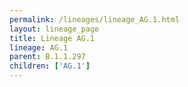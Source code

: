 ```yaml
---
permalink: /lineages/lineage_AG.1.html
layout: lineage_page
title: Lineage AG.1
lineage: AG.1
parent: B.1.1.297
children: ['AG.1']
---
```

